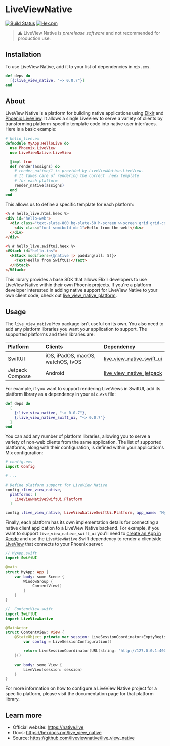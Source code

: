 # LiveViewNative

[![Build Status](https://github.com/liveview-native/live_view_native/workflows/Elixir%20CI/badge.svg)](https://github.com/liveview-native/live_view_native/actions) [![Hex.pm](https://img.shields.io/hexpm/v/live_view_native.svg)](https://hex.pm/packages/live_view_native)

> ⚠️ LiveView Native is _prerelease software_ and not recommended for production use.

## Installation

To use LiveView Native, add it to your list of dependencies in `mix.exs`.

```elixir
def deps do
  [{:live_view_native, "~> 0.0.7"}]
end
```

## About

LiveView Native is a platform for building native applications using [Elixir](https://elixir-lang.org/) and [Phoenix LiveView](https://github.com/phoenixframework/phoenix_live_view). It allows a single LiveView to serve a variety of clients by transforming platform-specific template code into native user interfaces. Here is a basic example:

```elixir
# hello_live.ex
defmodule MyApp.HelloLive do
  use Phoenix.LiveView
  use LiveViewNative.LiveView

  @impl true
  def render(assigns) do
    # render_native/1 is provided by LiveViewNative.LiveView.
    # It takes care of rendering the correct .heex template
    # for each platform 
    render_native(assigns)
  end
end
```

This allows us to define a specific template for each platform:

```html
<% # hello_live.html.heex %>
<div id="hello-web">
  <div class="text-slate-800 bg-slate-50 h-screen w-screen grid grid-cols-1 gap-1 content-center items-center text-center">
    <div class="font-semibold mb-1">Hello from the web!</div>
  </div>
</div>
```

```html
<% # hello_live.swiftui.heex %>
<VStack id="hello-ios">
  <HStack modifiers={@native |> padding(all: 5)}>
    <Text>Hello from SwiftUI!</Text>
  </HStack>
</VStack>
```

This library provides a base SDK that allows Elixir developers to use LiveView Native within their own Phoenix projects. If you're a platform developer interested in adding native support for LiveView Native to your own client code, check out [live_view_native_platform](https://github.com/liveview-native/live_view_native_platform).

## Usage

The `live_view_native` Hex package isn't useful on its own. You also need to add any platform libraries you want your application to support. The supported platforms and their libraries are:

| Platform   | Clients           | Dependency                                                              |
| :--------- | :--------------------- | :------------------------------------------------------------------------ |
| SwiftUI | iOS, iPadOS, macOS, watchOS, tvOS | [live_view_native_swift_ui](https://github.com/liveview-native/liveview-client-swiftui)         |
| Jetpack Compose      | Android    |  [live_view_native_jetpack](https://github.com/liveview-native/liveview-client-jetpack) |

For example, if you want to support rendering LiveViews in SwiftUI, add its platform library as a dependency in your `mix.exs` file:

```elixir
def deps do
  [
    {:live_view_native, "~> 0.0.7"},
    {:live_view_native_swift_ui, "~> 0.0.7"}
  ]
end
```

You can add any number of platform libraries, allowing you to serve a variety of non-web clients from the same application. The list of supported platforms, along with their configuration, is defined within your application's Mix configuration:

```elixir
# config.exs
import Config

# ...

# Define platform support for LiveView Native
config :live_view_native,
  platforms: [
    LiveViewNativeSwiftUi.Platform
  ]

config :live_view_native, LiveViewNativeSwiftUi.Platform, app_name: "My App"
```

Finally, each platform has its own implementation details for connecting a native client application to a LiveView Native backend. For example, if you want to support `live_view_native_swift_ui` you'll need to [create an App in Xcode](https://liveview-native.github.io/liveview-client-swiftui/tutorials/liveviewnative/01-initial-list#Creating-the-App) and use the `LiveViewNative` Swift dependency to render a clientside [LiveView](https://liveview-native.github.io/liveview-client-swiftui/documentation/liveviewnative/liveview) that connects to your Phoenix server:

```swift
// MyApp.swift
import SwiftUI

@main
struct MyApp: App {
    var body: some Scene {
        WindowGroup {
            ContentView()
        }
    }
}

//  ContentView.swift
import SwiftUI
import LiveViewNative

@MainActor
struct ContentView: View {
    @StateObject private var session: LiveSessionCoordinator<EmptyRegistry> = {
        var config = LiveSessionConfiguration()

        return LiveSessionCoordinator(URL(string: "http://127.0.0.1:4000")!, config: config)
    }()

    var body: some View {
        LiveView(session: session)
    }
}
```

For more information on how to configure a LiveView Native project for a specific platform, please visit the documentation page for that platform library.

## Learn more

  * Official website: https://native.live
  * Docs: https://hexdocs.pm/live_view_native
  * Source: https://github.com/liveviewnative/live_view_native
